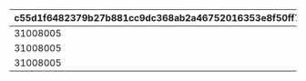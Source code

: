 |c55d1f6482379b27b881cc9dc368ab2a46752016353e8f50ff72c68fffb09d58|f3c89b0a309e38d27c78a443d0d5fa37eb0fa7e9618d6be6f5c7baff035ff5be|29781150700770e62970684308fc9d797ae78a0a564a69f41808653d9e9c3b68|5efceb4dadebfcd3e36f647d3cb1b9bd9fad0008d52e4876fe38a276c091681b|cb0a0b5bf3dc0811557510481d655f4b31952dd06747e66d0d4f5868497e1f17|38f91f28812eaf8e101ce632398ddb8d22bb4cab5948d31cf6ef996bfa9026af|276345baa36d44a98a5359d1f868dea44cb25eb08fbb9671a985c29524c4fa54|9dad7071a96a2fd1a8224b799071cf435341b3bb827f2497c877ca3712ba9fee|402978d732c88c5c8f897641336e57f6bd46bee3c974f6901dcf82f5ecd48811|69571b85c215416431c99084fbe2e46c60350eef5d319283294f4830c9daa68b|ec309585d1d515830055664de1500b83065adbceb5b3df96edf4df8a8fd8332a|f32c24ecd7c934a772ae9aabd1767af30ff80d8ca516f6cca1e11a00a8bd5f2f|5443986585e918dca13aeef3d5f195b2eb45963f9fc058bef5c4b8ceeef9b906|89f38332016a9455ff485eae5230b30406b4c4586a1bd9a9d56b7ba2a7e6dfbb|
| --- | --- | --- | --- | --- | --- | --- | --- | --- | --- | --- | --- | --- | --- |
|31008005|0|1|1.1|37|1|5|1|0|0|101|1|70|501010081|
|31008005|0|2|1|0|1|5|0|5|600|102|2|0|501010082|
|31008005|0|1|1.1|0|1|5|0|0|0|103|3|0|501010083|
